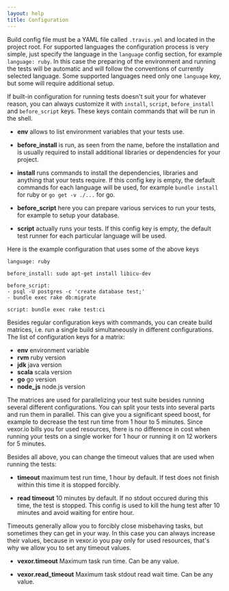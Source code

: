 ```yaml
---
layout: help
title: Configuration
---
```

Build config file must be a YAML file called ``.travis.yml`` and located in the project root.
For supported languages the configuration process is very simple, just specify the language
in the ``language`` config section, for example ``language: ruby``.
In this case the preparing of the environment and running the tests will be automatic and
will follow the conventions of currently selected language.
Some supported languages need only one ``language`` key, but some will require additional setup.

If built-in configuration for running tests doesn't suit your for whatever reason,
you can always customize it with ``install``, ``script``, ``before_install`` and ``before_script``
keys. These keys contain commands that will be run in the shell.


* __env__ allows to list environment variables that your tests use.

* __before_install__ is run, as seen from the name, before the installation and is usually
required to install additional libraries or dependencies for your project.

* __install__ runs commands to install the dependencies, libraries and anything that your tests require.
If this config key is empty, the default commands for each language will be used, for example
``bundle install`` for ruby or ``go get -v ./...`` for go.

* __before_script__ here you can prepare various services to run your tests, for example to setup your database.

* __script__ actually runs your tests. If this config key is empty, the default test runner for each
particular language will be used.

Here is the example configuration that uses some of the above keys

    language: ruby

    before_install: sudo apt-get install libicu-dev

    before_script:
    - psql -U postgres -c 'create database test;'
    - bundle exec rake db:migrate

    script: bundle exec rake test:ci


Besides regular configuration keys with commands, you can create build matrices,
i.e. run a single build simultaneously in different configurations.
The list of configuration keys for a matrix:

* __env__ environment variable
* __rvm__ ruby version
* __jdk__ java version
* __scala__ scala version
* __go__ go version
* __node_js__ node.js version

The matrices are used for parallelizing your test suite besides running several different configurations.
You can split your tests into several parts and run them in parallel.
This can give you a significant speed boost, for example to decrease the test run time
from 1 hour to 5 minutes.
Since vexor.io bills you for used resources, there is no difference in cost when
running your tests on a single worker for 1 hour or running it on 12 workers for 5 minutes.

Besides all above, you can change the timeout values that are used when running the tests:

* __timeout__ maximum test run time, 1 hour by default.
If test does not finish within this time it is stopped forcibly.

* __read timeout__ 10 minutes by default. If no stdout occured during this time, the test is stopped.
This config is used to kill the hung test after 10 minutes and avoid waiting for entire hour.

Timeouts generally allow you to forcibly close misbehaving tasks, but sometimes they can get in your way.
In this case you can always increase their values, because in vexor.io you pay only for used
resources, that's why we allow you to set any timeout values.

* __vexor.timeout__ Maximum task run time. Can be any value.

* __vexor.read_timeout__ Maximum task stdout read wait time. Can be any value.

